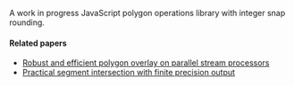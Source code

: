 A work in progress JavaScript polygon operations library with integer snap rounding.

#### Related papers

- [Robust and efficient polygon overlay on parallel stream processors](https://www.researchgate.net/publication/262333226_Robust_and_efficient_polygon_overlay_on_parallel_stream_processors)
- [Practical segment intersection with finite precision output](http://www.sciencedirect.com/science/article/pii/S0925772199000218)
